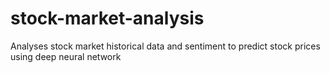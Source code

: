 # stock-market-analysis
Analyses stock market historical data and sentiment to predict stock prices using deep neural network
